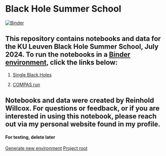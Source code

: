 # Black Hole Summer School

[![Binder](https://mybinder.org/badge_logo.svg)](https://mybinder.org/v2/gh/reinhold-willcox/blackhole_summer_school/HEAD?labpath=notebooks%2F)

## This repository contains notebooks and data for the KU Leuven Black Hole Summer School, July 2024. To run the notebooks in a [Binder environment](https://mybinder.readthedocs.io/en/latest/), click the links below:

1. [Single Black Holes](https://notebooks.gesis.org/binder/jupyter/user/reinhold-willco-e_summer_school-vymfldnw/lab/tree/single_BH.ipynb)

2. [COMPAS run](https://mybinder.org/v2/gh/reinhold-willcox/blackhole_summer_school/HEAD?labpath=notebooks%2Frun_compas.ipynb)

## Notebooks and data were created by Reinhold Willcox. For questions or feedback, or if you are interested in using this notebook, please reach out via my personal website found in my profile.


#### For testing, delete later
[Generate new environment](https://notebooks.gesis.org/binder/)
[Project root](https://mybinder.org/v2/gh/reinhold-willcox/blackhole_summer_school/HEAD)
